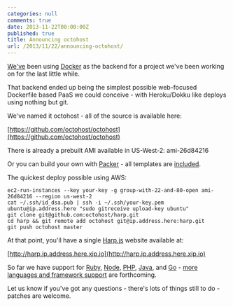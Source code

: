 ```yaml
---
categories: null
comments: true
date: 2013-11-22T00:00:00Z
published: true
title: Announcing octohost
url: /2013/11/22/announcing-octohost/
---
```


[We've](http://www.nonfiction.ca) been using [Docker](http://www.docker.io/) as the backend for a project we've been working on for the last little while.

That backend ended up being the simplest possible web-focused Dockerfile based PaaS we could conceive - with Heroku/Dokku like deploys using nothing but git.

We've named it octohost - all of the source is available here:

[https://github.com/octohost/octohost](https://github.com/octohost/octohost)

There is already a prebuilt AMI available in US-West-2: ami-26d84216

Or you can build your own with [Packer](http://www.packer.io/) - all templates are [included](https://github.com/octohost/octohost).

The quickest deploy possible using AWS:

```
ec2-run-instances --key your-key -g group-with-22-and-80-open ami-26d84216 --region us-west-2
cat ~/.ssh/id_dsa.pub | ssh -i ~/.ssh/your-key.pem ubuntu@ip.address.here "sudo gitreceive upload-key ubuntu"
git clone git@github.com:octohost/harp.git
cd harp && git remote add octohost git@ip.address.here:harp.git
git push octohost master
```

At that point, you'll have a single [Harp.js](https://www.harp.io/) website available at:

[http://harp.ip.address.here.xip.io](http://harp.ip.address.here.xip.io)

So far we have support for [Ruby](https://github.com/search?q=%40octohost+ruby), [Node](https://github.com/search?q=%40octohost+node), [PHP](https://github.com/search?q=%40octohost+php), [Java](https://github.com/search?q=%40octohost+jdk), and [Go](https://github.com/search?q=%40octohost+go) - [more languages and framework support](https://github.com/octohost) are forthcoming.

Let us know if you've got any questions - there's lots of things still to do - patches are welcome.